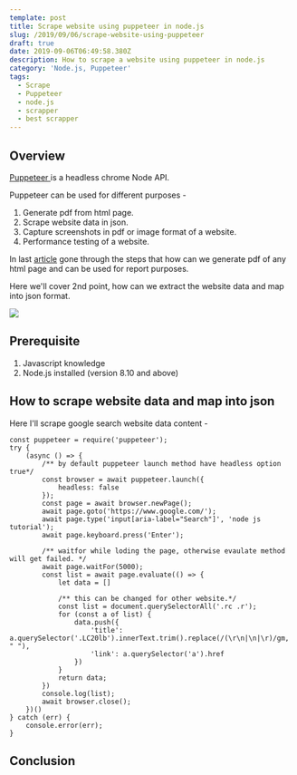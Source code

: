 ```yaml
---
template: post
title: Scrape website using puppeteer in node.js
slug: /2019/09/06/scrape-website-using-puppeteer
draft: true
date: 2019-09-06T06:49:58.380Z
description: How to scrape a website using puppeteer in node.js
category: 'Node.js, Puppeteer'
tags:
  - Scrape
  - Puppeteer
  - node.js
  - scrapper
  - best scrapper
---
```

## **Overview**

[Puppeteer ](https://pptr.dev/)is a headless chrome Node API. 

Puppeteer can be used for different purposes -

1. Generate pdf from html page. 
2. Scrape website data in json.
3. Capture screenshots in pdf or image format of a website. 
4. Performance testing of a website.

In last [article](https://thepandeysoni.org/generate-charts-in-html-using-amchart.js-and-convert-into-pdf-using-puppeteer-in-node) gone through the steps that how can we generate pdf of any html page and can be used for report purposes.

Here we'll cover 2nd point, how can we extract the website data and map into json format.

![](/media/untitled-diagram-6-.jpg)

## Prerequisite

1. Javascript knowledge
2. Node.js installed (version 8.10 and above)

## How to scrape website data and map into json

Here I'll scrape google search website data content -

```
const puppeteer = require('puppeteer');
try {
    (async () => {
        /** by default puppeteer launch method have headless option true*/
        const browser = await puppeteer.launch({
            headless: false
        });
        const page = await browser.newPage();
        await page.goto('https://www.google.com/');
        await page.type('input[aria-label="Search"]', 'node js tutorial');
        await page.keyboard.press('Enter');
        
        /** waitfor while loding the page, otherwise evaulate method will get failed. */
        await page.waitFor(5000);
        const list = await page.evaluate(() => {
            let data = []

            /** this can be changed for other website.*/
            const list = document.querySelectorAll('.rc .r');
            for (const a of list) {
                data.push({
                    'title': a.querySelector('.LC20lb').innerText.trim().replace(/(\r\n|\n|\r)/gm, " "),
                    'link': a.querySelector('a').href
                })
            }
            return data;
        })
        console.log(list);
        await browser.close();
    })()
} catch (err) {
    console.error(err);
}
```

## Conclusion

